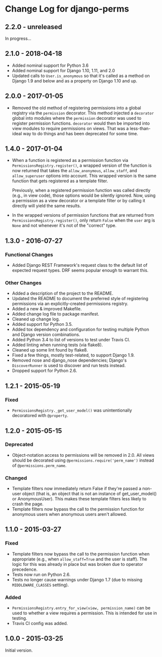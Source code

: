 # Change Log for django-perms

## 2.2.0 - unreleased

In progress...

## 2.1.0 - 2018-04-18

- Added nominal support for Python 3.6
- Added nominal support for Django 1.10, 1.11, and 2.0
- Updated calls to `User.is_anonymous` so that it's called as a method
  on Django 1.9 and below and as a property on Django 1.10 and up.

## 2.0.0 - 2017-01-05

- Removed the old method of registering permissions into a global
  registry via the `permission` decorator. This method injected
  a `decorator` global into modules where the `permission` decorator was
  used to register permission functions. `decorator` would then be
  imported into view modules to require permissions on views. That was
  a less-than-ideal way to do things and has been deprecated for some
  time.

## 1.4.0 - 2017-01-04

- When a function is registered as a permission function via
  `PermissionsRegistry.register()`, a wrapped version of the function is
  now returned that takes the `allow_anonymous`, `allow_staff`, and
  `allow_superuser` options into account. This wrapped version is the
  same function that gets registered as a template filter.

  Previously, when a registered permission function was called directly
  (e.g., in view code), those options would be silently ignored. Now,
  using a permission as a view decorator or a template filter or by
  calling it directly will yield the same results.

- In the wrapped versions of permission functions that are returned from
  `PermissionsRegistry.register()`, only return `False` when the `user`
  arg is `None` and not whenever it's not of the "correct" type.

## 1.3.0 - 2016-07-27

### Functional Changes

- Added Django REST Framework's request class to the default list of
  expected request types. DRF seems popular enough to warrant this.

### Other Changes

- Added a description of the project to the README.
- Updated the README to document the preferred style of registering
  permissions via an explicitly-created permissions registry.
- Added a new & improved Makefile.
- Added change log file to package manifest.
- Cleaned up change log.
- Added support for Python 3.5.
- Added tox dependency and configuration for testing multiple Python and
  Django version combinations.
- Added Python 3.4 to list of versions to test under Travis CI.
- Added linting when running tests (via flake8).
- Cleaned up some lint found by flake8.
- Fixed a few things, mostly test-related, to support Django 1.9.
- Removed nose and django_nose dependencies; Django's `DiscoverRunner`
  is used to discover and run tests instead.
- Dropped support for Python 2.6.

## 1.2.1 - 2015-05-19

### Fixed

- `PermissionsRegistry._get_user_model()` was unintentionally
  decoratored with `@property`.

## 1.2.0 - 2015-05-15

### Deprecated

- Object-notation access to permissions will be removed in 2.0. All
  views should be decorated using `@permissions.require('perm_name')`
  instead of `@permissions.perm_name`.

### Changed

- Template filters now immediately return False if they're passed
  a non-user object (that is, an object that is not an instance of
  get_user_model() or AnonymousUser). This makes these template filters
  less likely to crash the page.
- Template filters now bypass the call to the permission function for
  anonymous users when anonymous users aren't allowed.

## 1.1.0 - 2015-03-27

### Fixed

- Template filters now bypass the call to the permission function when
  appropriate (e.g., when `allow_staff=True` and the user is staff). The
  logic for this was already in place but was broken due to operator
  precedence.
- Tests now run on Python 2.6.
- Tests no longer cause warnings under Django 1.7 (due to missing
  `MIDDLEWARE_CLASSES` setting).

### Added

- `PermissionsRegistry.entry_for_view(view, permission_name)` can be
  used to whether a view requires a permission. This is intended for use
  in testing.
- Travis CI config was added.

## 1.0.0 - 2015-03-25

Initial version.
